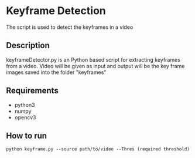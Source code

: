 # Keyframe Detection
The script is used to detect the keyframes in a video

## Description
 keyframeDetector.py is an Python based script for extracting keyframes from a video. Video will be given as input and output will be the key frame images saved into the folder "keyframes"

## Requirements
 - python3
 - numpy
 - opencv3

## How to run
```
python keyframe.py --source path/to/video --Thres (required threshold) 
```
